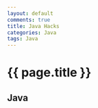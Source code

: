 ```yaml
---
layout: default
comments: true
title: Java Hacks
categories: Java
tags: Java
---
```

# {{ page.title }}

## Java

## 


